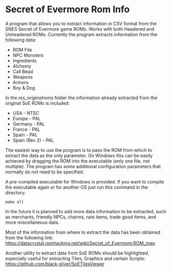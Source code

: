 # Secret of Evermore Rom Info
A program that allows you to extract information in CSV format from the SNES Secret of Evermore game ROMs. Works with both Headered and Unheadered ROMs. Currently the program extracts information from the following data:
- ROM File
- NPC Monsters
- Ingredients
- Alchemy
- Call Bead
- Weapons
- Armors
- Boy & Dog

In the *res_originalroms* folder the information already extracted from the original SoE ROMs is included:
- USA - NTSC
- Europe - PAL
- Germany - PAL
- France - PAL
- Spain - PAL
- Spain (Rev 2) - PAL

The easiest way to use the program is to pass the ROM from which to extract the data as the only parameter. On Windows this can be easily achieved by dragging the ROM into the executable (only one file, not multiple). The program has some additional configuration parameters that normally do not need to be specified.

A pre-compiled executable for Windows is provided. If you want to compile the executable again or for another OS just run this command in the directory:
```
make all
```

In the future it is planned to add more data information to be extracted, such as merchants, friendly NPCs, charms, rare items, trade good items, and more miscellaneous data.

Most of the information from where to extract the data has been obtained from the following link: https://datacrystal.romhacking.net/wiki/Secret_of_Evermore:ROM_map

Another utility to extract data from SoE ROMs should be highlighted, especially useful for extracting Tiles, Graphics and certain Scripts: https://github.com/black-sliver/SoETilesViewer
